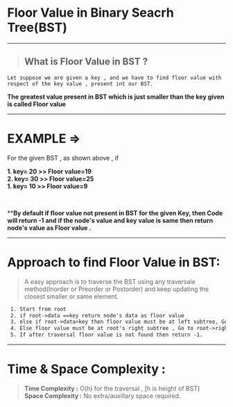 # Floor Value in Binary Seacrh Tree(BST)
___

> ## What is Floor Value in BST ?
```
Let suppose we are given a key , and we have to find floor value with respect of the key value , present int our BST.
```
**The greatest value present in BST which is just smaller than the key given is called Floor value**

___

# EXAMPLE =>


For the given BST , as shown above , if <br>

**1. key= 20 >> Floor value=19** <br>
**2. key= 30 >> Floor value=25**<br>
**1. key= 10 >> Floor value=9**

<br>

****By default if floor value not present in BST for the given Key, then Code will return -1 and if the node's value and key value is same then return node's value as Floor value .**

---

# Approach to find Floor Value in BST:
> A easy approach is to traverse the BST using any traversale method(Inorder or Preorder or Postorder) and keep updating  the closest smaller or same element.

 

```txt
 1. Start from root
 2. if root->data ==key return node's data as floor value
 3. else if root->data>key then floor value must be at left subtree, Go to root->left
 4. Else floor value must be at root's right subtree , Go to root->right
 5. If after traversal floor value is not found then return -1. 
```
---

# Time & Space Complexity :
> **Time Complexity :** O(h) for the traversal ,  [h is height of BST]<br>
**Space Complexity :** No extra/auxillary space required.

